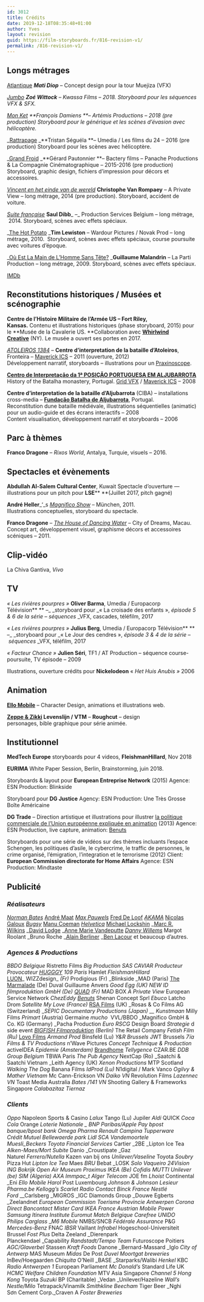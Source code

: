 ```yaml
---
id: 3012
title: Crédits
date: 2019-12-18T08:35:48+01:00
author: Yves
layout: revision
guid: https://film-storyboards.fr/816-revision-v1/
permalink: /816-revision-v1/
---
```

<h2 style="text-align: left;">
  Longs métrages
</h2>

[Atlantique](https://www.imdb.com/title/tt10199586/) _**Mati Diop**_ &#8211; Concept design pour la tour Muejiza (VFX)

_[Jumbo](https://www.imdb.com/title/tt6818118/) **Zoé Wittock** &#8211; Kwassa Films &#8211; 2018. Storyboard pour les séquences VFX & SFX._

_[Mon Ket](https://www.imdb.com/title/tt8398768/) **François Damiens **&#8211; Artémis Productions &#8211; 2018 (pre production) Storyboard pour le générique et les scènes d&rsquo;évasion avec hélicoptère._

_[Rattrapage](http://www.imdb.com/title/tt6286652/?ref_=ttco_co_tt) _**Tristan Séguéla **&#8211; Umedia / Les films du 24 &#8211; 2016 (pre production) Storyboard pour les scènes avec hélicoptère.

_[Grand Froid](http://www.gerardpautonnier.com/grand-froid.html) _**Gérard Pautonnier **&#8211; Bactery films &#8211; Panache Productions & La Compagnie Cinématographique &#8211; 2015-2016 (pre production) Storyboard, graphic design, fichiers d&rsquo;impression pour décors et accessoires.

_<a title="Vincent en het einde van de wereld — IMDB" href="http://j.mp/vincent-einde-van-de-wereld" target="_blank" rel="noopener noreferrer">Vincent en het einde van de wereld</a>_ **Christophe Van Rompaey** &#8211; A Private View &#8211; long métrage, 2014 (pre production). Storyboard, accident de voiture.

_<a title="Suite française - IMDB" href="http://www.imdb.com/title/tt0900387/" target="_blank" rel="noopener noreferrer">Suite française</a>_ **Saul Dibb**_ &#8211;_ Production Services Belgium &#8211; long métrage,  2014. Storyboard, scènes avec effets spéciaux.

_[The Hot Potato](http://film-storyboards.com/the-hot-potato/ "The Hot Potato") _**Tim Lewiston** &#8211; Wardour Pictures / Novak Prod &#8211; long métrage, 2010.  Storyboard, scènes avec effets spéciaux, course poursuite avec voitures d&rsquo;époque.

_<a title="Où Est La Main De L'Homme Sans T^te" href="http://www.ouestlamain.com/" target="_blank" rel="noopener noreferrer">Où Est La Main de L’Homme Sans Tête?</a> _**Guillaume Malandrin** &#8211; La Parti Production &#8211; long métrage, 2009. Storyboard, scènes avec effets spéciaux.

<p style="text-align: left;">
  <a href="https://www.imdb.com/name/nm2326905/">IMDb</a>
</p>

## Reconstitutions historiques / Musées et scénographie

**Centre de l&rsquo;Histoire Militaire de l&rsquo;Armée US **&#8211; Fort Riley, Kansas**.** Contenu et illustrations historiques (phase storyboard, 2015) pour le **Musée de la Cavalerie US. **Collaboration avec **[Whirlwind Creative](http://whirlwindcreative.com)** (NY). Le musée a ouvert ses portes en 2017.

_<a title="Atoleiros 1384" href="http://j.mp/Atoleiros-1384/" target="_blank" rel="noopener noreferrer">ATOLEIROS 1384</a>_ &#8211; **Centre d&rsquo;interpretation de la bataille d&rsquo;Atoleiros**, Fronteira &#8211; <a title="Mavercik ICS" href="http://www.maverick-ics.be/" target="_blank" rel="noopener noreferrer">Maverick ICS</a> &#8211; 2011 (ouverture, 2012)  
Développement narratif, storyboards &#8211; illustrations pour un <a title="Zootrope" href="http://j.mp/Praxinoscope" target="_blank" rel="noopener noreferrer">Praxinoscope</a>.

**<a title="Fundação Batalha de Aljubarrota" href="http://fundacao-aljubarrota.pt/?idc=224" target="_blank" rel="noopener noreferrer">Centro de Interpretação da 1ª POSIÇÃO PORTUGUESA EM ALJUBARROTA</a>**  
History of the Batalha monastery, Portugal. <a title="Grid VFX" href="http://www.grid-vfx.com/" target="_blank" rel="noopener noreferrer">Grid VFX</a> / <a title="Mavercik ICS" href="http://www.maverick-ics.be/" target="_blank" rel="noopener noreferrer">Maverick ICS</a> &#8211; 2008

**Centre d&rsquo;interpretation de la bataille d&rsquo;Aljubarrota** (CIBA) &#8211; installations cross-media &#8211; **<a title="Fundação Batalha de Aljubarrota" href="http://www.fundacao-aljubarrota.pt/" target="_blank" rel="noopener noreferrer">Fundação Batalha de Aljubarrota</a>**, Portugal.  
Reconstitution dune bataille médiévale, illustrations séquentielles (animatic) pour un audio-guide et des écrans interactifs &#8211; 2008  
Content visualisation, développement narratif et storyboards &#8211; 2006

## Parc à thèmes

**Franco Dragone** &#8211; _Rixos World_, Antalya, Turquie, visuels &#8211; 2016.

## Spectacles et évènements

**Abdullah Al-Salem Cultural Center**, Kuwait Spectacle d&rsquo;ouverture — illustrations pour un pitch pour **LSE**** **(Juillet 2017, pitch gagné)

**André Heller**_&lsquo;_s _<a href="http://www.youtube.com/watch?gl=BE&v=j0Ljn8W_wbc" target="_blank" rel="noopener noreferrer">Magnifico Show</a>_ &#8211; München, 2011.  
Illustrations conceptuelles, storyboard du spectacle.

**Franco Dragone** &#8211; _<a href="http://thehouseofdancingwater.com/" target="_blank" rel="noopener noreferrer">The House of Dancing Water</a>_ &#8211; City of Dreams, Macau. Concept art, développement visuel, graphisme décors et accessoires scéniques &#8211; 2011.

## Clip-vidéo

La Chiva Gantiva, _Vivo_

## TV

_« Les rivières pourpres »_ **Oliver Barma**, Umedia / Europacorp Télévision** ** –_ _storyboard pour _« La croisade des enfants », _épisode 5 & 6 de la série_ &#8211; _séquences_ _VFX, cascades, téléfilm, 2017

_« Les rivières pourpres »_ **Julius Berg**, Umedia / Europacorp Télévision** ** –_ _storyboard pour _« Le Jour des cendres », _épisode 3 & 4 de la série_ &#8211; _séquences_ _VFX, téléfilm, 2017

_« Facteur Chance »_ **Julien Séri**, TF1 / AT Production &#8211; séquence course-poursuite, TV épisode &#8211; 2009

Illustrations, ouverture crédits pour **Nickelodeon** « _Het Huis Anubis »_ 2006

## Animation

**<a title="Ello Mobile" href="http://j.mp/ello-mobile" target="_blank" rel="noopener noreferrer">Ello Mobile</a>** &#8211; Character Design, animations et illustrations web.

**<a title="Zeppe en Zikki / VTM" href="http://j.mp/Zeppe-Zikki" target="_blank" rel="noopener noreferrer">Zeppe & Zikki</a> Levenslijn / VTM** &#8211; **Roughcut** &#8211; design personages, bible graphique pour série animée.

## Institutionnel

**MedTech Europe** storyboards pour 4 videos, **FleishmanHillard**, Nov 2018

**EURIMA** White Paper Session, Berlin, Brainstorming, juin 2018.

Storyboards & layout pour **European Entreprise Network** (2015) Agence: ESN Production: Blinkside

Storyboard pour **DG Justice** Agency: ESN Production: Une Très Grosse Boîte Américaine

**DG Trade** &#8211; Direction artistique et illustrations pour illustrer <a title="EU trade policy in animation" href="http://film-storyboards.fr/animation-ligne-claire/" target="_blank" rel="noopener noreferrer">la politique commerciale de l&rsquo;Union européenne expliquée en animation</a> (2013) Agence: ESN Production, live capture, animation: <a title="Visual effects" href="http://www.benuts.be/" target="_blank" rel="noopener noreferrer">Benuts</a>

Storyboards pour une série de vidéos sur des thèmes incluants l&rsquo;espace Schengen, les politiques d&rsquo;asile, le cybercrime, le traffic de personnes, le crime organisé, l&rsquo;émigration, l&rsquo;integration et le terrorisme (2012) Client: **European Commission directorate for Home Affairs** Agence: ESN Production: Mindtaste

## Publicité

### _Réalisateurs_

[_Norman Bates_](http://normanbates.tv/) [André Maat](https://andremaat.com/) _[Max Pauwels](http://www.maxpauwels.com/)_ [Fred De Loof](http://freddeloof.com) [_AKAMA_](https://vimeopro.com/2425prod/portfolio-alexandre-ada-nki/) [Nicolas Galoux](http://hugggy.com) <a title="BUGSY RIVERBANK STEEL" href="http://www.bugsyriverbanksteel.com" target="_blank" rel="noopener noreferrer"><em>Bugsy</em></a> [Manu Coeman](http://www.manucoeman.com) _<a title="Duo Directors. No Cheese." href="http://hellohelvetica.ch" target="_blank" rel="noopener noreferrer">Helvetica</a>_ <a title="Michal Lockshin on Vimeo" href="http://vimeo.com/lockshin" target="_blank" rel="noopener noreferrer">Michael Lockshin</a> _[Marc R. Wilkins](http://marcwilkins.com/) _[David Lodge](http://davidlodge.tv/) _[Anne Marie Vandeputte](http://www.raw.be/) _[Danny Willems](http://www.dannywillems.com/)_ Margot Roolant _Bruno Roche _[Alain Berliner](http://www.alainberliner.com/) _<a title="Ben Lacour Director" href="http://benlacour.com" target="_blank" rel="noopener noreferrer">Ben Lacour</a> et beaucoup d&rsquo;autres.

### _Agences & Productions_

_BBDO Belgique_ Ristretto Films _Big Production SAS _CAVIAR _Producteur Provocateur_ [HUGGGY](http://hugggy.com/)_ 109 Paris_ Hamlet _FleishmanHillard_ <a title="LUON" href="http://www.luon.com/" target="_blank" rel="noopener noreferrer">LUON</a>_ WIZZdesign_ _(Fr)_ Prodigious (Fr) _Blinkside _MAD (Paris) [The Marmalade](http://themarmalade.com) (De) Duval Guillaume Anvers _Good Egg (UK) _NEW ID filmproduktion GmbH_ (De) [QUAD](https://www.quad.fr) (Fr)_ MAD BOX _A Private View_ European Service Network _ChezEddy_ _<a title="Visual effects" href="http://www.benuts.be/" target="_blank" rel="noopener noreferrer">Benuts</a>_ Shenan Concept Sprl _Ebuco_ Latcho Drom _Satellite My Love (France)_ <a title="RSA Films UK" href="http://www.rsafilms.com" target="_blank" rel="noopener noreferrer">RSA Films</a> (UK) _Rosas & Co Films AG (Switzerland) __SEPIC Documentary Productions (Japan) __ Kunstmaan_ Milly Films _Primart_ (Austria) Germaine _mucho_  VVL/BBDO _Magnifico GmbH & Co. KG (Germany) _Pacha Production _Euro RSCG_ Design Board _Strategie_ d side event _[BIGFISH Filmproduktion](http://www.bigfish.de/) (Berlin)_ The Retail Company _Fetish Film (Ru)_ <a title="Lovo Films Creativity Lovers" href="http://www.lovo.be/" target="_blank" rel="noopener noreferrer">Lovo Films</a> _Armand Prod_ Binsfeld (Lu) _Y&R Brussels_ JWT Brussels _7ïa Films & TV Productions_ n’Wave Pictures _Concept Technique & Production_ activeIDEA _Epidemie (Amsterdam)_ <a title="Brandhome - Identity driven brand building" href="http://www.brandhome.com/" target="_blank" rel="noopener noreferrer">Brandhome</a> _Tellygence_ CZAR.BE _DDB Group Belgium_ TBWA Paris _The Pub Agency_ NextCap (Ro) _Saatchi & Saatchi Vietnam _Leith Agency (UK) _Xenon Productions_ MTP Scotland _Walking The Dog_ Banana Films _IdProd (Lu)_ N1digital / Mark Vanco _Ogilvy & Mather Vietnam_ Mc Cann-Erickson VN _Daiko VN_ Revolution Films _Lazennec VN_ Toast Media Australia _Bates /141 VN_ Shooting Gallery & Frameworks Singapore _Calabazitaz Tiernaz_

### _Clients_

_Oppo_ Napoleon Sports & Casino _Lalux_ Tango (Lu) Jupiler _Aldi_ QUICK _Coca Cola_ Orange _Loterie Nationale _ BNP Paribas/Apple Pay _bpost banque/bpost bank_ Omega Pharma _Renault_ Campina _Tupperware_ Crédit Mutuel _Bellewaerde park_ Lidl _SCA_ Vandemoortele _Muesli_Beckers_ Toyota Financial Services_ Cartier _2BE _Lipton Ice Tea _Alken-Maes/Mort Subite_ Danio _Croustipate _Gaz Naturel _Ferrero/Nutella_ Kazen van bij ons _Unilever/Vaseline_ Toyota _Soubry_ Pizza Hut _Lipton Ice Tea_ Maes _BRU_ Bebat _LOSK _Solo _Vaqueiro_ 24Vision _ING_ Bokrijk Open Air Museum_ __Proximus_ IKEA (Be) _Cofidis_ MUTTI _Unilever_ (be) SIM (Algeria) _AXA_ Immpac_t Alger Telecom_ JOE fm _Lhoist_ Continental _Eni _Ello Mobile Harol_ Post Luxembourg _Johnson & Johnson _Lesieur_ Pharma.be _Kellogg&rsquo;s_ Scarlet _Radio Contact_ Binck France _Nestlé_ Ford_ __Carlsberg _MIGROS _IGC Diamonds Group _Douwe Egberts _Zeelandnet _European Commission _Toerisme Provincie Antwerpen_ Corona Direct _Bancontact Mister Card_ IKEA France _Austrian Mobile Power_ Samsung _Itinera Institute_ Euromut _Match Belgique_ _Carefree_ UNIDO _Philips_ Carglass_ __M6 Mobile_ NMBS/SNCB _Fédérale Assurance_ P&G _Mercedes-Benz_ FNAC _IBSR_ Vaillant _Infrabel_ Hogeschool-Universiteit Brussel _Fost Plus_ Delta Zeeland _Dierenpark Planckendael _Capability _Randstadt/Tempo Team_ Futuroscope Poitiers _AGC/Glaverbel_ Stassen _Kraft Foods_ Danone _Bernard-Massard _Iglo _City of Antwerp_ MAS Museum _Midas_ De Post _Duvel Moortgat breweries_ InBev/Hoegaarden _Chiquita_ O’Neill _BASE _Starparks/Walibi _Henkel_ KBC _Radio Antwerpen 1_ European Parliament _Mc Donald&rsquo;s_ Standard Life UK _HCMC Welfare Children Foundation_ MTV Asia Singapore _Channel 5 Hong Kong_ Toyota _Suzuki_ BP (Charitable) _Vedan _Unilever/Hazeline _Wall’s Nestle/Milo_ Tetrapack/Vinamilk _Smithkline Beecham_ Tiger Beer _Nghi Sơn Cement Corp._Craven A _Foster Breweries_